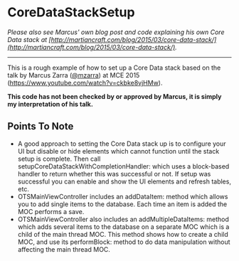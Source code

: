 # CoreDataStackSetup

*Please also see Marcus' own blog post and code explaining his own Core Data stack at [http://martiancraft.com/blog/2015/03/core-data-stack/](http://martiancraft.com/blog/2015/03/core-data-stack/).*

---

This is a rough example of how to set up a Core Data stack based on the talk by Marcus Zarra ([@mzarra](https://twitter.com/mzarra)) at MCE 2015 (https://www.youtube.com/watch?v=ckbke8vjHMw).

**This code has not been checked by or approved by Marcus, it is simply my interpretation of his talk.**

## Points To Note

* A good approach to setting the Core Data stack up is to configure your UI but disable or hide elements which cannot function until the stack setup is complete. Then call setupCoreDataStackWithCompletionHandler: which uses a block-based handler to return whether this was successful or not. If setup was successful you can enable and show the UI elements and refresh tables, etc.
* OTSMainViewController includes an addDataItem: method which allows you to add single items to the database. Each time an item is added the MOC performs a save.
* OTSMainViewController also includes an addMultipleDataItems: method which adds several items to the database on a separate MOC which is a child of the main thread MOC.  This method shows how to create a child MOC, and use its performBlock: method to do data manipulation without affecting the main thread MOC.
